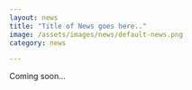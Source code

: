 ```yaml
---
layout: news
title: "Title of News goes here.."
image: /assets/images/news/default-news.png
category: news

---
```

Coming soon...

